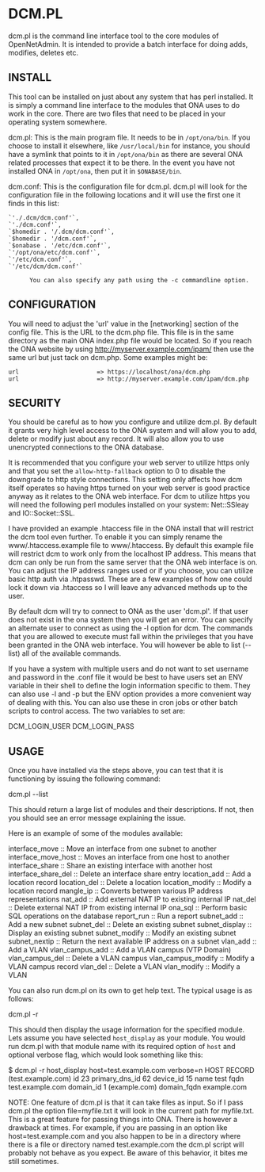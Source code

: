 DCM.PL
======

dcm.pl is the command line interface tool to the core modules of OpenNetAdmin.
It is intended to provide a batch interface for doing adds, modifies,
deletes etc. 

INSTALL
-------
This tool can be installed on just about any system that has perl installed. It is
simply a command line interface to the modules that ONA uses to do work in 
the core. There are two files that need to be placed in your operating
system somewhere.

dcm.pl: This is the main program file. It needs to be in `/opt/ona/bin`. 
        If you choose to install it elsewhere, like `/usr/local/bin` for instance,
        you should have a symlink that points to it in `/opt/ona/bin` as
        there are several ONA related processes that expect it to be there.
        In the event you have not installed ONA in `/opt/ona`, then put
        it in `$ONABASE/bin`.

dcm.conf: This is the configuration file for dcm.pl. dcm.pl will look for 
          the configuration file in the following locations and it will
          use the first one it finds in this list:

    `'./.dcm/dcm.conf'`,
    `'./dcm.conf'`,
    `$homedir . '/.dcm/dcm.conf'`,
    `$homedir . '/dcm.conf'`,
    `$onabase . '/etc/dcm.conf'`,
    `'/opt/ona/etc/dcm.conf'`,
    `'/etc/dcm.conf'`,
    `'/etc/dcm/dcm.conf'`

          You can also specify any path using the -c commandline option.

CONFIGURATION
-------------
You will need to adjust the 'url' value in the [networking] section of the 
config file. This is the URL to the dcm.php file. This file is in the same 
directory as the main ONA index.php file would be located. So if you reach 
the ONA website by using http://myserver.example.com/ipam/ then use the same 
url but just tack on dcm.php. Some examples might be:

    url                      => https://localhost/ona/dcm.php
    url                      => http://myserver.example.com/ipam/dcm.php


SECURITY
--------
You should be careful as to how you configure and utilize dcm.pl. By default
it grants very high level access to the ONA system and will allow you to add,
delete or modify just about any record. It will also allow you to use
unencrypted connections to the ONA database.

It is recommended that you configure your web server to utilize https only 
and that you set the `allow-http-fallback` option to 0 to disable the 
downgrade to http style connections. This setting only affects how dcm 
itself operates so having https turned on your web server is good practice 
anyway as it relates to the ONA web interface. For dcm to utilize https you 
will need the following perl modules installed on your system: 
Net::SSleay and IO::Socket::SSL.

I have provided an example .htaccess file in the ONA install that will 
restrict the dcm tool even further. To enable it you can simply rename the 
www/.htaccess.example file to www/.htaccess. By default this example file will 
restrict dcm to work only from the localhost IP address. This means that dcm 
can only be run from the same server that the ONA web interface is on. You 
can adjust the IP address ranges used or if you choose, you can utilize 
basic http auth via .htpasswd. These are a few examples of how one could 
lock it down via .htaccess so I will leave any advanced methods up to the user.

By default dcm will try to connect to ONA as the user 'dcm.pl'. If that user 
does not exist in the ona system then you will get an error. You can specify 
an alternate user to connect as using the -l option for dcm. The commands 
that you are allowed to execute must fall within the privileges that you 
have been granted in the ONA web interface. You will however be able to list 
(--list) all of the available commands.

If you have a system with multiple users and do not want to set username 
and password in the .conf file it would be best to have users set an ENV 
variable in their shell to define the login information specific to them. 
They can also use -l and -p but the ENV option provides a more convenient way 
of dealing with this. You can also use these in cron jobs or other batch 
scripts to control access. The two variables to set are:

   DCM_LOGIN_USER
   DCM_LOGIN_PASS

USAGE
-----
Once you have installed via the steps above, you can test that it is
functioning by issuing the following command:

   dcm.pl --list

This should return a large list of modules and their descriptions. If not,
then you should see an error message explaining the issue.

Here is an example of some of the modules available:

   interface_move            :: Move an interface from one subnet to another
   interface_move_host       :: Moves an interface from one host to another
   interface_share           :: Share an existing interface with another host
   interface_share_del       :: Delete an interface share entry
   location_add              :: Add a location record
   location_del              :: Delete a location
   location_modify           :: Modify a location record
   mangle_ip                 :: Converts between various IP address representations
   nat_add                   :: Add external NAT IP to existing internal IP
   nat_del                   :: Delete external NAT IP from existing internal IP
   ona_sql                   :: Perform basic SQL operations on the database
   report_run                :: Run a report
   subnet_add                :: Add a new subnet
   subnet_del                :: Delete an existing subnet
   subnet_display            :: Display an existing subnet
   subnet_modify             :: Modify an existing subnet
   subnet_nextip             :: Return the next available IP address on a subnet
   vlan_add                  :: Add a VLAN
   vlan_campus_add           :: Add a VLAN campus (VTP Domain)
   vlan_campus_del           :: Delete a VLAN campus
   vlan_campus_modify        :: Modify a VLAN campus record
   vlan_del                  :: Delete a VLAN
   vlan_modify               :: Modify a VLAN

You can also run dcm.pl on its own to get help text. The typical usage is as follows:

   dcm.pl -r <modulename>

This should then display the usage information for the specified module. 
Lets assume you have selected `host_display` as your module. You would run 
dcm.pl with that module name with its required option of `host` and optional 
verbose flag, which would look something like this:

   $ dcm.pl -r host_display host=test.example.com verbose=n
   HOST RECORD (test.example.com)
     id                          23
     primary_dns_id              62
     device_id                   15
     name                        test
     fqdn                        test.example.com
     domain_id                   1                   (example.com)
     domain_fqdn                 example.com


NOTE: One feature of dcm.pl is that it can take files as input. So if I pass dcm.pl 
the option file=myfile.txt it will look in the current path for myfile.txt. This is a 
great feature for passing things into ONA. There is however a drawback at times. 
For example, if you are passing in an option like host=test.example.com and you also 
happen to be in a directory where there is a file or directory named test.example.com 
the dcm.pl script will probably not behave as you expect. Be aware of this behavior, 
it bites me still sometimes.
